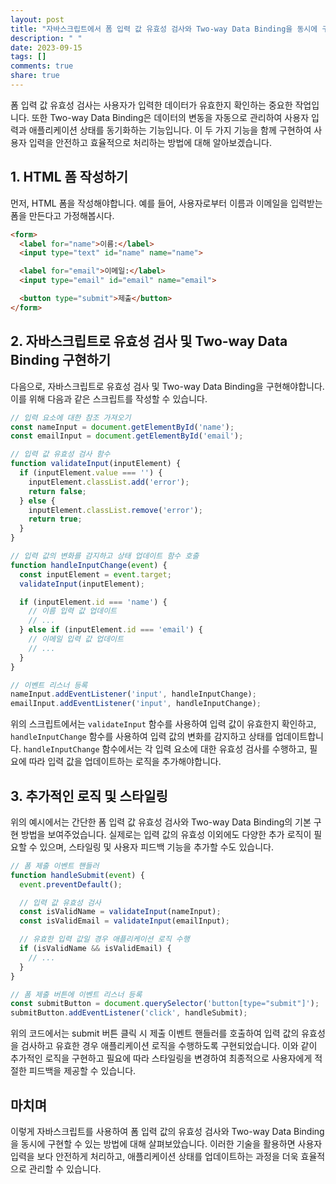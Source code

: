 ```yaml
---
layout: post
title: "자바스크립트에서 폼 입력 값 유효성 검사와 Two-way Data Binding을 동시에 구현하는 방법"
description: " "
date: 2023-09-15
tags: []
comments: true
share: true
---
```


폼 입력 값 유효성 검사는 사용자가 입력한 데이터가 유효한지 확인하는 중요한 작업입니다. 또한 Two-way Data Binding은 데이터의 변동을 자동으로 관리하여 사용자 입력과 애플리케이션 상태를 동기화하는 기능입니다. 이 두 가지 기능을 함께 구현하여 사용자 입력을 안전하고 효율적으로 처리하는 방법에 대해 알아보겠습니다.

## 1. HTML 폼 작성하기

먼저, HTML 폼을 작성해야합니다. 예를 들어, 사용자로부터 이름과 이메일을 입력받는 폼을 만든다고 가정해봅시다.

```html
<form>
  <label for="name">이름:</label>
  <input type="text" id="name" name="name">

  <label for="email">이메일:</label>
  <input type="email" id="email" name="email">

  <button type="submit">제출</button>
</form>
```

## 2. 자바스크립트로 유효성 검사 및 Two-way Data Binding 구현하기

다음으로, 자바스크립트로 유효성 검사 및 Two-way Data Binding을 구현해야합니다. 이를 위해 다음과 같은 스크립트를 작성할 수 있습니다.

```javascript
// 입력 요소에 대한 참조 가져오기
const nameInput = document.getElementById('name');
const emailInput = document.getElementById('email');

// 입력 값 유효성 검사 함수
function validateInput(inputElement) {
  if (inputElement.value === '') {
    inputElement.classList.add('error');
    return false;
  } else {
    inputElement.classList.remove('error');
    return true;
  }
}

// 입력 값의 변화를 감지하고 상태 업데이트 함수 호출
function handleInputChange(event) {
  const inputElement = event.target;
  validateInput(inputElement);

  if (inputElement.id === 'name') {
    // 이름 입력 값 업데이트
    // ...
  } else if (inputElement.id === 'email') {
    // 이메일 입력 값 업데이트
    // ...
  }
}

// 이벤트 리스너 등록
nameInput.addEventListener('input', handleInputChange);
emailInput.addEventListener('input', handleInputChange);
```

위의 스크립트에서는 `validateInput` 함수를 사용하여 입력 값이 유효한지 확인하고, `handleInputChange` 함수를 사용하여 입력 값의 변화를 감지하고 상태를 업데이트합니다. `handleInputChange` 함수에서는 각 입력 요소에 대한 유효성 검사를 수행하고, 필요에 따라 입력 값을 업데이트하는 로직을 추가해야합니다.

## 3. 추가적인 로직 및 스타일링

위의 예시에서는 간단한 폼 입력 값 유효성 검사와 Two-way Data Binding의 기본 구현 방법을 보여주었습니다. 실제로는 입력 값의 유효성 이외에도 다양한 추가 로직이 필요할 수 있으며, 스타일링 및 사용자 피드백 기능을 추가할 수도 있습니다.

```javascript
// 폼 제출 이벤트 핸들러
function handleSubmit(event) {
  event.preventDefault();

  // 입력 값 유효성 검사
  const isValidName = validateInput(nameInput);
  const isValidEmail = validateInput(emailInput);

  // 유효한 입력 값일 경우 애플리케이션 로직 수행
  if (isValidName && isValidEmail) {
    // ...
  }
}

// 폼 제출 버튼에 이벤트 리스너 등록
const submitButton = document.querySelector('button[type="submit"]');
submitButton.addEventListener('click', handleSubmit);
```

위의 코드에서는 submit 버튼 클릭 시 제출 이벤트 핸들러를 호출하여 입력 값의 유효성을 검사하고 유효한 경우 애플리케이션 로직을 수행하도록 구현되었습니다. 이와 같이 추가적인 로직을 구현하고 필요에 따라 스타일링을 변경하여 최종적으로 사용자에게 적절한 피드백을 제공할 수 있습니다.

## 마치며

이렇게 자바스크립트를 사용하여 폼 입력 값의 유효성 검사와 Two-way Data Binding을 동시에 구현할 수 있는 방법에 대해 살펴보았습니다. 이러한 기술을 활용하면 사용자 입력을 보다 안전하게 처리하고, 애플리케이션 상태를 업데이트하는 과정을 더욱 효율적으로 관리할 수 있습니다.